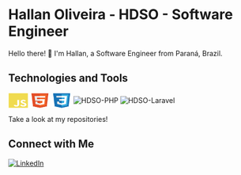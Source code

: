 # Hallan Oliveira - HDSO - Software Engineer

Hello there! 👋 I'm Hallan, a Software Engineer from Paraná, Brazil.

## Technologies and Tools

<div style="display: inline-block;">
  <img style="vertical-align: middle;" alt="HDSO-Js" height="30" width="40" src="https://raw.githubusercontent.com/devicons/devicon/master/icons/javascript/javascript-plain.svg">
  <img style="vertical-align: middle;" alt="HDSO-HTML" height="30" width="40" src="https://raw.githubusercontent.com/devicons/devicon/master/icons/html5/html5-original.svg">
  <img style="vertical-align: middle;" alt="HDSO-CSS" height="30" width="40" src="https://raw.githubusercontent.com/devicons/devicon/master/icons/css3/css3-original.svg">
  <img style="vertical-align: middle;" alt="HDSO-PHP" height="30" width="40" src="https://raw.githubusercontent.com/jmnote/z-icons/master/svg/php.svg">
  <img style="vertical-align: middle;" alt="HDSO-Laravel" height="30" width="40" src="https://static-00.iconduck.com/assets.00/laravel-icon-1990x2048-xawylrh0.png">
</div>

Take a look at my repositories!

## Connect with Me

[![LinkedIn](https://img.shields.io/badge/-LinkedIn-%230077B5?style=for-the-badge&logo=linkedin&logoColor=white)](https://www.linkedin.com/in/hallan-douglas-ti/)
